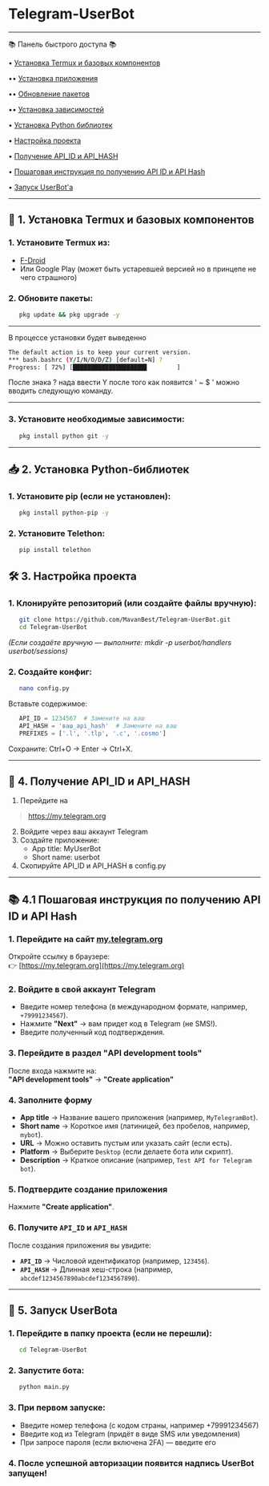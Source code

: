 # Telegram-UserBot

---
📚 Панель быстрого доступа 📚 

• [Установка Termux и базовых компонентов](https://github.com/MavanBest/Telegram-UserBot/blob/main/README.md#-1-%D1%83%D1%81%D1%82%D0%B0%D0%BD%D0%BE%D0%B2%D0%BA%D0%B0-termux-%D0%B8-%D0%B1%D0%B0%D0%B7%D0%BE%D0%B2%D1%8B%D1%85-%D0%BA%D0%BE%D0%BC%D0%BF%D0%BE%D0%BD%D0%B5%D0%BD%D1%82%D0%BE%D0%B2) 

•• [Установка приложения](https://github.com/MavanBest/Telegram-UserBot/blob/main/README.md#1-%D1%83%D1%81%D1%82%D0%B0%D0%BD%D0%BE%D0%B2%D0%B8%D1%82%D0%B5-termux-%D0%B8%D0%B7)

•• [Обновление пакетов](https://github.com/MavanBest/Telegram-UserBot/blob/main/README.md#2-%D0%BE%D0%B1%D0%BD%D0%BE%D0%B2%D0%B8%D1%82%D0%B5-%D0%BF%D0%B0%D0%BA%D0%B5%D1%82%D1%8B) 

•• [Установка зависимостей](https://github.com/MavanBest/Telegram-UserBot/blob/main/README.md#3-%D1%83%D1%81%D1%82%D0%B0%D0%BD%D0%BE%D0%B2%D0%B8%D1%82%D0%B5-%D0%BD%D0%B5%D0%BE%D0%B1%D1%85%D0%BE%D0%B4%D0%B8%D0%BC%D1%8B%D0%B5-%D0%B7%D0%B0%D0%B2%D0%B8%D1%81%D0%B8%D0%BC%D0%BE%D1%81%D1%82%D0%B8)

• [Установка Python библиотек](https://github.com/MavanBest/Telegram-UserBot/blob/main/README.md#-2-%D1%83%D1%81%D1%82%D0%B0%D0%BD%D0%BE%D0%B2%D0%BA%D0%B0-python-%D0%B1%D0%B8%D0%B1%D0%BB%D0%B8%D0%BE%D1%82%D0%B5%D0%BA) 

• [Настройка проекта](https://github.com/MavanBest/Telegram-UserBot/blob/main/README.md#-3-%D0%BD%D0%B0%D1%81%D1%82%D1%80%D0%BE%D0%B9%D0%BA%D0%B0-%D0%BF%D1%80%D0%BE%D0%B5%D0%BA%D1%82%D0%B0) 

• [Получение API_ID и API_HASH](https://github.com/MavanBest/Telegram-UserBot/blob/main/README.md#-4-%D0%BF%D0%BE%D0%BB%D1%83%D1%87%D0%B5%D0%BD%D0%B8%D0%B5-api_id-%D0%B8-api_hash) 

• [Пошаговая инструкция по получению API ID и API Hash]() 

• [Запуск UserBot'а](https://github.com/MavanBest/Telegram-UserBot/blob/main/README.md#-5-%D0%B7%D0%B0%D0%BF%D1%83%D1%81%D0%BA-userbot%D0%B0) 

---

## 🔧 1. Установка Termux и базовых компонентов
### **1. Установите Termux из:**
   - [F-Droid](https://f-droid.org/packages/com.termux) 
   - Или Google Play (может быть устаревшей версией но в принцепе не чего страшного)

### **2. Обновите пакеты:**
  
```bash
   pkg update && pkg upgrade -y
   ```

---
В процессе установки будет выведенно 
```bash
The default action is to keep your current version.
*** bash.bashrc (Y/I/N/O/D/Z) [default=N] ?
Progress: [ 72%] [████████████████████▋        ]
   ```

После знака ? нада ввести Y после того как появится 
' ~ $ ' можно вводить следующую команду.

---

### **3. Установите необходимые зависимости:**
  
```bash
   pkg install python git -y
   ```

---

## 📥 2. Установка Python-библиотек
### **1. Установите pip (если не установлен):**
  
```bash
   pkg install python-pip -y
   ```

### **2. Установите Telethon:**
  
```bash
   pip install telethon
   ```


## 🛠 3. Настройка проекта
### **1. Клонируйте репозиторий (или создайте файлы вручную):**
  
```bash
   git clone https://github.com/MavanBest/Telegram-UserBot.git
   cd Telegram-UserBot
   ```

   *(Если создаёте вручную — выполните: mkdir -p userbot/handlers userbot/sessions)*

### **2. Создайте конфиг:**
  
```bash
   nano config.py
   ```

   Вставьте содержимое:
  
```python
   API_ID = 1234567  # Замените на ваш
   API_HASH = 'ваш_api_hash'  # Замените на ваш
   PREFIXES = ['.l', '.tlp', '.c', '.cosmo']
   ```

   Сохраните: Ctrl+O → Enter → Ctrl+X.

---

## 🔑 4. Получение API_ID и API_HASH
1. Перейдите на
> https://my.telegram.org
2. Войдите через ваш аккаунт Telegram
3. Создайте приложение:
   - App title: MyUserBot
   - Short name: userbot
4. Скопируйте API_ID и API_HASH в config.py

---
## 📚 4.1 Пошаговая инструкция по получению API ID и API Hash

### **1. Перейдите на сайт [my.telegram.org](https://my.telegram.org)**
Откройте ссылку в браузере:  
👉 [https://my.telegram.org](https://my.telegram.org)  

### **2. Войдите в свой аккаунт Telegram**
- Введите номер телефона (в международном формате, например, `+79991234567`).  
- Нажмите **"Next"** → вам придет код в Telegram (не SMS!).  
- Введите полученный код подтверждения.  

### **3. Перейдите в раздел "API development tools"**
После входа нажмите на:  
**"API development tools"** → **"Create application"**  

### **4. Заполните форму**
- **App title** → Название вашего приложения (например, `MyTelegramBot`).  
- **Short name** → Короткое имя (латиницей, без пробелов, например, `mybot`).  
- **URL** → Можно оставить пустым или указать сайт (если есть).  
- **Platform** → Выберите `Desktop` (если делаете бота или скрипт).  
- **Description** → Краткое описание (например, `Test API for Telegram bot`).  

### **5. Подтвердите создание приложения**
Нажмите **"Create application"**.  

### **6. Получите `API_ID` и `API_HASH`**
После создания приложения вы увидите:  
- **`API_ID`** → Числовой идентификатор (например, `123456`).  
- **`API_HASH`** → Длинная хеш-строка (например, `abcdef1234567890abcdef1234567890`).  

---

## 🚀 5. Запуск UserBotа
### **1. Перейдите в папку проекта (если не перешли):**
  
```bash
   cd Telegram-UserBot
   ```

### **2. Запустите бота:**
  
```bash
   python main.py
   ```

### **3. При первом запуске:**
   - Введите номер телефона (с кодом страны, например +79991234567)
   - Введите код из Telegram (придёт в виде SMS или уведомления)
   - При запросе пароля (если включена 2FA) — введите его

### **4. После успешной авторизации появится надпись UserBot запущен!**

